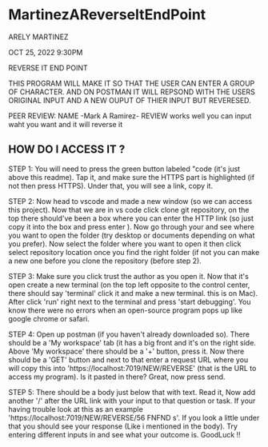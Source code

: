 # MartinezAReverseItEndPoint

ARELY MARTINEZ 

OCT 25, 2022 9:30PM

REVERSE IT END POINT 

THIS PROGRAM WILL MAKE IT SO THAT THE USER CAN ENTER A GROUP OF CHARACTER. AND ON POSTMAN IT WILL REPSOND WITH THE USERS ORIGINAL INPUT AND A NEW OUPUT OF THIER INPUT BUT REVERESED.

PEER REVIEW: NAME -Mark A Ramirez- REVIEW works well you can input waht you want and it will reverse it

HOW DO I ACCESS IT ?
-----------------------------------------------------------------------------

STEP 1: You will need to press the green button labeled "code (it's just above this readme). Tap it, and make sure the HTTPS part is highlighted (if not then press HTTPS). Under that, you will see a link, copy it.

STEP 2: Now head to vscode and made a new window (so we can access this project). Now that we are in vs code click clone git repository, on the top there should've been a box where you can enter the HTTP link (so just copy it into the box and press enter ). Now go through your and see where you want to open the folder (try desktop or documents depending on what you prefer). Now select the folder where you want to open it then click select repository location once you find the right folder (if not you can make a new one before you clone the repository (before step 2).

STEP 3: Make sure you click trust the author as you open it. Now that it's open create a new terminal (on the top left opposite to the control center, there should say 'terminal' click it and make a new terminal. this is on Mac). After click 'run' right next to the terminal and press 'start debugging'. You know there were no errors when an open-source program pops up like google chrome or safari.

STEP 4: Open up postman (if you haven't already downloaded so). There should be a 'My workspace' tab (it has a big front and it's on the right side. Above 'My workspace' there should be a '+' button, press it. Now there should be a 'GET' button and next to that enter a request URL where you will copy this into 'https://localhost:7019/NEW/REVERSE' (that is the URL to access my program). Is it pasted in there? Great, now press send.

STEP 5: There should be a body just below that with text. Read it, Now add another '/' after the URL link with your input to that question or task. If your having trouble look at this as an example 'https://localhost:7019/NEW/REVERSE/56 FNFND s'. If you look a little under that you should see your response (Like i mentioned in the body). Try entering different inputs in and see what your outcome is. GoodLuck !!
